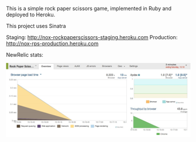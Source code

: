 This is a simple rock paper scissors game, implemented in Ruby and deployed to
Heroku.

This project uses Sinatra

Staging: http://nox-rockpaperscissors-staging.heroku.com
Production: http://nox-rps-production.heroku.com

NewRelic stats:

![New Relic screenshot](https://github.com/spike01/rockpaperscissors/blob/master/public/images/NewRelic.jpg)
